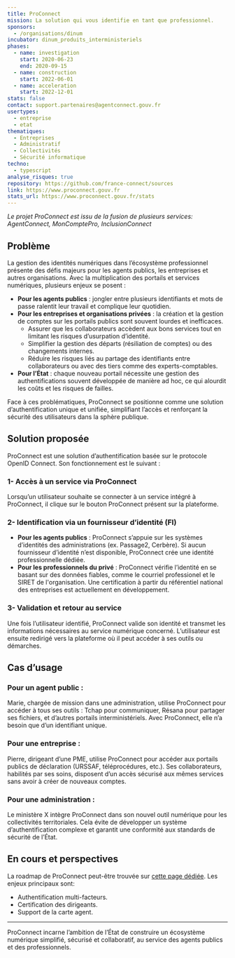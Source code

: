 ```yaml
---
title: ProConnect
mission: La solution qui vous identifie en tant que professionnel.
sponsors:
  - /organisations/dinum
incubator: dinum_produits_interministeriels
phases:
  - name: investigation
    start: 2020-06-23
    end: 2020-09-15
  - name: construction
    start: 2022-06-01
  - name: acceleration
    start: 2022-12-01
stats: false
contact: support.partenaires@agentconnect.gouv.fr
usertypes:
  - entreprise
  - etat
thematiques:
  - Entreprises
  - Administratif
  - Collectivités
  - Sécurité informatique
techno:
  - typescript
analyse_risques: true
repository: https://github.com/france-connect/sources
link: https://www.proconnect.gouv.fr
stats_url: https://www.proconnect.gouv.fr/stats
---
```

*Le projet ProConnect est issu de la fusion de plusieurs services: AgentConnect, MonComptePro, InclusionConnect*

## Problème

La gestion des identités numériques dans l’écosystème professionnel présente des défis majeurs pour les agents publics, les entreprises et autres organisations. Avec la multiplication des portails et services numériques, plusieurs enjeux se posent :

 * **Pour les agents publics** : jongler entre plusieurs identifiants et mots de passe ralentit leur travail et complique leur quotidien.
 * **Pour les entreprises et organisations privées** : la création et la gestion de comptes sur les portails publics sont souvent lourdes et inefficaces.
    * Assurer que les collaborateurs accèdent aux bons services tout en limitant les risques d’usurpation d’identité.
    * Simplifier la gestion des départs (résiliation de comptes) ou des changements internes.
    * Réduire les risques liés au partage des identifiants entre collaborateurs ou avec des tiers comme des experts-comptables.
 * **Pour l’État** : chaque nouveau portail nécessite une gestion des authentifications souvent développée de manière ad hoc, ce qui alourdit les coûts et les risques de failles.

Face à ces problématiques, ProConnect se positionne comme une solution d’authentification unique et unifiée, simplifiant l’accès et renforçant la sécurité des utilisateurs dans la sphère publique.

## Solution proposée

ProConnect est une solution d’authentification basée sur le protocole OpenID Connect. Son fonctionnement est le suivant :

### 1- Accès à un service via ProConnect
Lorsqu’un utilisateur souhaite se connecter à un service intégré à ProConnect, il clique sur le bouton ProConnect présent sur la plateforme.

### 2- Identification via un fournisseur d’identité (FI)
 - **Pour les agents publics** :
        ProConnect s’appuie sur les systèmes d’identités des administrations (ex. Passage2, Cerbère). Si aucun fournisseur d’identité n’est disponible, ProConnect crée une identité professionnelle dédiée.
 - **Pour les professionnels du privé** :
        ProConnect vérifie l’identité en se basant sur des données fiables, comme le courriel professionel et le SIRET de l'organisation. Une certification à partir du référentiel national des entreprises est actuellement en développement.

 ### 3- Validation et retour au service
Une fois l’utilisateur identifié, ProConnect valide son identité et transmet les informations nécessaires au service numérique concerné. L’utilisateur est ensuite redirigé vers la plateforme où il peut accéder à ses outils ou démarches.

## Cas d’usage

### Pour un agent public :
Marie, chargée de mission dans une administration, utilise ProConnect pour accéder à tous ses outils : Tchap pour communiquer, Résana pour partager ses fichiers, et d’autres portails interministériels. Avec ProConnect, elle n’a besoin que d’un identifiant unique.

### Pour une entreprise :
Pierre, dirigeant d’une PME, utilise ProConnect pour accéder aux portails publics de déclaration (URSSAF, téléprocédures, etc.). Ses collaborateurs, habilités par ses soins, disposent d’un accès sécurisé aux mêmes services sans avoir à créer de nouveaux comptes.

### Pour une administration :
Le ministère X intègre ProConnect dans son nouvel outil numérique pour les collectivités territoriales. Cela évite de développer un système d’authentification complexe et garantit une conformité aux standards de sécurité de l’État.

## En cours et perspectives

La roadmap de ProConnect peut-être trouvée sur [cette page dédiée](https://www.proconnect.gouv.fr/feuille-de-route). Les enjeux principaux sont:

 - Authentification multi-facteurs.
 - Certification des dirigeants.
 - Support de la carte agent.

---
ProConnect incarne l’ambition de l’État de construire un écosystème numérique simplifié, sécurisé et collaboratif, au service des agents publics et des professionnels.